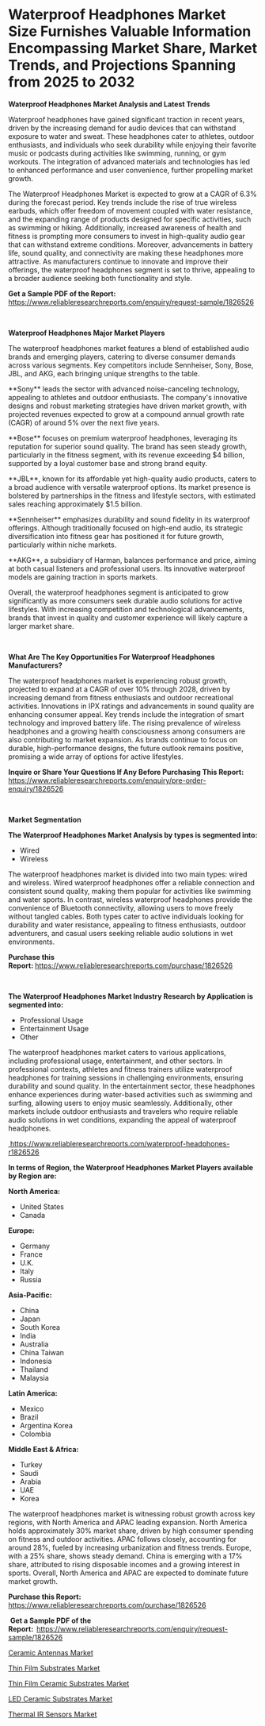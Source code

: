 <p><h1>Waterproof Headphones Market Size Furnishes Valuable Information Encompassing Market Share, Market Trends, and Projections Spanning from 2025 to 2032</h1></p><p><strong>Waterproof Headphones Market Analysis and Latest Trends</strong></p>
<p><p>Waterproof headphones have gained significant traction in recent years, driven by the increasing demand for audio devices that can withstand exposure to water and sweat. These headphones cater to athletes, outdoor enthusiasts, and individuals who seek durability while enjoying their favorite music or podcasts during activities like swimming, running, or gym workouts. The integration of advanced materials and technologies has led to enhanced performance and user convenience, further propelling market growth.</p><p>The Waterproof Headphones Market is expected to grow at a CAGR of 6.3% during the forecast period. Key trends include the rise of true wireless earbuds, which offer freedom of movement coupled with water resistance, and the expanding range of products designed for specific activities, such as swimming or hiking. Additionally, increased awareness of health and fitness is prompting more consumers to invest in high-quality audio gear that can withstand extreme conditions. Moreover, advancements in battery life, sound quality, and connectivity are making these headphones more attractive. As manufacturers continue to innovate and improve their offerings, the waterproof headphones segment is set to thrive, appealing to a broader audience seeking both functionality and style.</p></p>
<p><strong>Get a Sample PDF of the Report:&nbsp;</strong> <a href="https://www.reliableresearchreports.com/enquiry/request-sample/1826526?utm_campaign=83&utm_medium=2&utm_source=Github&utm_content=ia&utm_term=10022025&utm_id=waterproof-headphones">https://www.reliableresearchreports.com/enquiry/request-sample/1826526</a></p>
<p>&nbsp;</p>
<p><strong>Waterproof Headphones Major Market Players</strong></p>
<p><p>The waterproof headphones market features a blend of established audio brands and emerging players, catering to diverse consumer demands across various segments. Key competitors include Sennheiser, Sony, Bose, JBL, and AKG, each bringing unique strengths to the table.</p><p>**Sony** leads the sector with advanced noise-canceling technology, appealing to athletes and outdoor enthusiasts. The company's innovative designs and robust marketing strategies have driven market growth, with projected revenues expected to grow at a compound annual growth rate (CAGR) of around 5% over the next five years.</p><p>**Bose** focuses on premium waterproof headphones, leveraging its reputation for superior sound quality. The brand has seen steady growth, particularly in the fitness segment, with its revenue exceeding $4 billion, supported by a loyal customer base and strong brand equity.</p><p>**JBL**, known for its affordable yet high-quality audio products, caters to a broad audience with versatile waterproof options. Its market presence is bolstered by partnerships in the fitness and lifestyle sectors, with estimated sales reaching approximately $1.5 billion.</p><p>**Sennheiser** emphasizes durability and sound fidelity in its waterproof offerings. Although traditionally focused on high-end audio, its strategic diversification into fitness gear has positioned it for future growth, particularly within niche markets.</p><p>**AKG**, a subsidiary of Harman, balances performance and price, aiming at both casual listeners and professional users. Its innovative waterproof models are gaining traction in sports markets.</p><p>Overall, the waterproof headphones segment is anticipated to grow significantly as more consumers seek durable audio solutions for active lifestyles. With increasing competition and technological advancements, brands that invest in quality and customer experience will likely capture a larger market share.</p></p>
<p>&nbsp;</p>
<p><strong>What Are The Key Opportunities For Waterproof Headphones Manufacturers?</strong></p>
<p><p>The waterproof headphones market is experiencing robust growth, projected to expand at a CAGR of over 10% through 2028, driven by increasing demand from fitness enthusiasts and outdoor recreational activities. Innovations in IPX ratings and advancements in sound quality are enhancing consumer appeal. Key trends include the integration of smart technology and improved battery life. The rising prevalence of wireless headphones and a growing health consciousness among consumers are also contributing to market expansion. As brands continue to focus on durable, high-performance designs, the future outlook remains positive, promising a wide array of options for active lifestyles.</p></p>
<p><strong>Inquire or Share Your Questions If Any Before Purchasing This Report:</strong> <a href="https://www.reliableresearchreports.com/enquiry/pre-order-enquiry/1826526?utm_campaign=83&utm_medium=2&utm_source=Github&utm_content=ia&utm_term=10022025&utm_id=waterproof-headphones">https://www.reliableresearchreports.com/enquiry/pre-order-enquiry/1826526</a></p>
<p>&nbsp;</p>
<p><strong>Market Segmentation</strong></p>
<p><strong>The Waterproof Headphones Market Analysis by types is segmented into:</strong></p>
<p><ul><li>Wired</li><li>Wireless</li></ul></p>
<p><p>The waterproof headphones market is divided into two main types: wired and wireless. Wired waterproof headphones offer a reliable connection and consistent sound quality, making them popular for activities like swimming and water sports. In contrast, wireless waterproof headphones provide the convenience of Bluetooth connectivity, allowing users to move freely without tangled cables. Both types cater to active individuals looking for durability and water resistance, appealing to fitness enthusiasts, outdoor adventurers, and casual users seeking reliable audio solutions in wet environments.</p></p>
<p><strong>Purchase this Report:&nbsp;</strong><a href="https://www.reliableresearchreports.com/purchase/1826526?utm_campaign=83&utm_medium=2&utm_source=Github&utm_content=ia&utm_term=10022025&utm_id=waterproof-headphones">https://www.reliableresearchreports.com/purchase/1826526</a></p>
<p>&nbsp;</p>
<p><strong>The Waterproof Headphones Market Industry Research by Application is segmented into:</strong></p>
<p><ul><li>Professional Usage</li><li>Entertainment Usage</li><li>Other</li></ul></p>
<p><p>The waterproof headphones market caters to various applications, including professional usage, entertainment, and other sectors. In professional contexts, athletes and fitness trainers utilize waterproof headphones for training sessions in challenging environments, ensuring durability and sound quality. In the entertainment sector, these headphones enhance experiences during water-based activities such as swimming and surfing, allowing users to enjoy music seamlessly. Additionally, other markets include outdoor enthusiasts and travelers who require reliable audio solutions in wet conditions, expanding the appeal of waterproof headphones.</p></p>
<p><a href="https://www.reliableresearchreports.com/waterproof-headphones-r1826526?utm_campaign=83&utm_medium=2&utm_source=Github&utm_content=ia&utm_term=10022025&utm_id=waterproof-headphones">&nbsp;https://www.reliableresearchreports.com/waterproof-headphones-r1826526</a></p>
<p><strong>In terms of Region, the Waterproof Headphones Market Players available by Region are:</strong></p>
<p>
    <p> <strong> North America: </strong>
        <ul>
            <li>United States</li>
            <li>Canada</li>
        </ul>
        </p> 
    <p> <strong> Europe: </strong>
        <ul>
            <li>Germany</li>
            <li>France</li>
            <li>U.K.</li>
            <li>Italy</li>
            <li>Russia</li>
        </ul>
        </p> 
    <p> <strong> Asia-Pacific: </strong>
        <ul>
            <li>China</li>
            <li>Japan</li>
            <li>South Korea</li>
            <li>India</li>
            <li>Australia</li>
            <li>China Taiwan</li>
            <li>Indonesia</li>
            <li>Thailand</li>
            <li>Malaysia</li>
        </ul>
        </p> 
    <p> <strong> Latin America: </strong>
        <ul>
            <li>Mexico</li>
            <li>Brazil</li>
            <li>Argentina Korea</li>
            <li>Colombia</li>
        </ul>
        </p> 
    <p> <strong> Middle East & Africa: </strong>
        <ul>
            <li>Turkey</li>
            <li>Saudi</li>
            <li>Arabia</li>
            <li>UAE</li>
            <li>Korea</li>
        </ul>
    </p>
    </p>
<p><p>The waterproof headphones market is witnessing robust growth across key regions, with North America and APAC leading expansion. North America holds approximately 30% market share, driven by high consumer spending on fitness and outdoor activities. APAC follows closely, accounting for around 28%, fueled by increasing urbanization and fitness trends. Europe, with a 25% share, shows steady demand. China is emerging with a 17% share, attributed to rising disposable incomes and a growing interest in sports. Overall, North America and APAC are expected to dominate future market growth.</p></p>
<p><strong>Purchase this Report: </strong><a href="https://www.reliableresearchreports.com/purchase/1826526?utm_campaign=83&utm_medium=2&utm_source=Github&utm_content=ia&utm_term=10022025&utm_id=waterproof-headphones">https://www.reliableresearchreports.com/purchase/1826526</a></p>
<p>&nbsp;<strong>Get a Sample PDF of the Report:&nbsp;&nbsp;</strong><a href="https://www.reliableresearchreports.com/enquiry/request-sample/1826526?utm_campaign=83&utm_medium=2&utm_source=Github&utm_content=ia&utm_term=10022025&utm_id=waterproof-headphones">https://www.reliableresearchreports.com/enquiry/request-sample/1826526</a></p>
<p><strong></strong></p>
<p><p><a href="https://github.com/moazugavate/Market-Research-Report-List-1/blob/main/ceramic-antennas-market.md?utm_campaign=83&utm_medium=2&utm_source=Github&utm_content=ia&utm_term=10022025&utm_id=waterproof-headphones">Ceramic Antennas Market</a></p><p><a href="https://github.com/slmagaddam/Market-Research-Report-List-1/blob/main/thin-film-substrates-market.md?utm_campaign=83&utm_medium=2&utm_source=Github&utm_content=ia&utm_term=10022025&utm_id=waterproof-headphones">Thin Film Substrates Market</a></p><p><a href="https://github.com/iroldilom/Market-Research-Report-List-1/blob/main/thin-film-ceramic-substrates-market.md?utm_campaign=83&utm_medium=2&utm_source=Github&utm_content=ia&utm_term=10022025&utm_id=waterproof-headphones">Thin Film Ceramic Substrates Market</a></p><p><a href="https://github.com/watzondechao/Market-Research-Report-List-1/blob/main/led-ceramic-substrates-market.md?utm_campaign=83&utm_medium=2&utm_source=Github&utm_content=ia&utm_term=10022025&utm_id=waterproof-headphones">LED Ceramic Substrates Market</a></p><p><a href="https://github.com/phephezxnf/Market-Research-Report-List-1/blob/main/thermal-ir-sensors-market.md?utm_campaign=83&utm_medium=2&utm_source=Github&utm_content=ia&utm_term=10022025&utm_id=waterproof-headphones">Thermal IR Sensors Market</a></p></p>
